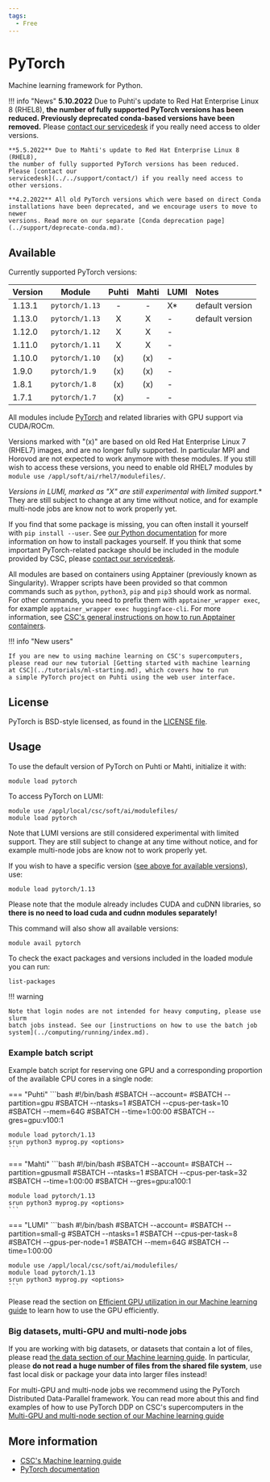 ```yaml
---
tags:
  - Free
---
```


# PyTorch

Machine learning framework for Python.

!!! info "News"
    **5.10.2022** Due to Puhti's update to Red Hat Enterprise Linux 8
    (RHEL8), **the number of fully supported PyTorch versions has been
    reduced. Previously deprecated conda-based versions have been
    removed.** Please [contact our servicedesk](../../support/contact/) if
    you really need access to older versions.

    **5.5.2022** Due to Mahti's update to Red Hat Enterprise Linux 8 (RHEL8),
    the number of fully supported PyTorch versions has been reduced. Please [contact our
    servicedesk](../../support/contact/) if you really need access to other versions.

    **4.2.2022** All old PyTorch versions which were based on direct Conda
    installations have been deprecated, and we encourage users to move to newer
    versions. Read more on our separate [Conda deprecation page](../support/deprecate-conda.md).


## Available

Currently supported PyTorch versions:

| Version | Module         | Puhti | Mahti | LUMI | Notes           |
|:--------|----------------|:-----:|:-----:|------|:----------------|
| 1.13.1  | `pytorch/1.13` | -     | -     | X*   | default version |
| 1.13.0  | `pytorch/1.13` | X     | X     | -    | default version |
| 1.12.0  | `pytorch/1.12` | X     | X     | -    |                 |
| 1.11.0  | `pytorch/1.11` | X     | X     | -    |                 |
| 1.10.0  | `pytorch/1.10` | (x)   | (x)   | -    |                 |
| 1.9.0   | `pytorch/1.9`  | (x)   | (x)   | -    |                 |
| 1.8.1   | `pytorch/1.8`  | (x)   | (x)   | -    |                 |
| 1.7.1   | `pytorch/1.7`  | (x)   | -     | -    |                 |

All modules include [PyTorch](https://pytorch.org/) and related libraries with
GPU support via CUDA/ROCm.

Versions marked with "(x)" are based on old Red Hat Enterprise Linux 7
(RHEL7) images, and are no longer fully supported. In particular MPI
and Horovod are not expected to work anymore with these modules. If
you still wish to access these versions, you need to enable old RHEL7
modules by `module use /appl/soft/ai/rhel7/modulefiles/`.

**Versions in LUMI, marked as "X*" are still experimental with limited
support.** They are still subject to change at any time without notice,
and for example multi-node jobs are know not to work properly yet.

If you find that some package is missing, you can often install it yourself with
`pip install --user`. See [our Python
documentation](python.md#installing-python-packages-to-existing-modules) for
more information on how to install packages yourself. If you think that some
important PyTorch-related package should be included in the module provided by
CSC, please [contact our servicedesk](../../support/contact/).

All modules are based on containers using Apptainer (previously known
as Singularity). Wrapper scripts have been provided so that common
commands such as `python`, `python3`, `pip` and `pip3` should work as
normal. For other commands, you need to prefix them with
`apptainer_wrapper exec`, for example `apptainer_wrapper exec
huggingface-cli`. For more information, see [CSC's general
instructions on how to run Apptainer
containers](../computing/containers/run-existing.md).


!!! info "New users"

    If you are new to using machine learning on CSC's supercomputers,
    please read our new tutorial [Getting started with machine learning
    at CSC](../tutorials/ml-starting.md), which covers how to run
    a simple PyTorch project on Puhti using the web user interface.


## License

PyTorch is BSD-style licensed, as found in the [LICENSE
file](https://github.com/pytorch/pytorch/blob/master/LICENSE).

## Usage

To use the default version of PyTorch on Puhti or Mahti, initialize it
with:

```text
module load pytorch
```

To access PyTorch on LUMI:

```text
module use /appl/local/csc/soft/ai/modulefiles/
module load pytorch
```

Note that LUMI versions are still considered experimental with limited
support. They are still subject to change at any time without notice,
and for example multi-node jobs are know not to work properly yet.


If you wish to have a specific version ([see above for available
versions](#available)), use:

```text
module load pytorch/1.13
```

Please note that the module already includes CUDA and cuDNN libraries,
so **there is no need to load cuda and cudnn modules separately!**

This command will also show all available versions:

```text
module avail pytorch
```

To check the exact packages and versions included in the loaded module you can
run:

```text
list-packages
```


!!! warning 

    Note that login nodes are not intended for heavy computing, please use slurm
    batch jobs instead. See our [instructions on how to use the batch job
    system](../computing/running/index.md).

### Example batch script

Example batch script for reserving one GPU and a corresponding
proportion of the available CPU cores in a single node:

=== "Puhti"
    ```bash
    #!/bin/bash
    #SBATCH --account=<project>
    #SBATCH --partition=gpu
    #SBATCH --ntasks=1
    #SBATCH --cpus-per-task=10
    #SBATCH --mem=64G
    #SBATCH --time=1:00:00
    #SBATCH --gres=gpu:v100:1
        
    module load pytorch/1.13
    srun python3 myprog.py <options>
    ```

=== "Mahti"
    ```bash
    #!/bin/bash
    #SBATCH --account=<project>
    #SBATCH --partition=gpusmall
    #SBATCH --ntasks=1
    #SBATCH --cpus-per-task=32
    #SBATCH --time=1:00:00
    #SBATCH --gres=gpu:a100:1
    
    module load pytorch/1.13
    srun python3 myprog.py <options>
    ```

=== "LUMI"
    ```bash
    #!/bin/bash
    #SBATCH --account=<project>
    #SBATCH --partition=small-g
    #SBATCH --ntasks=1
    #SBATCH --cpus-per-task=8
    #SBATCH --gpus-per-node=1
    #SBATCH --mem=64G
    #SBATCH --time=1:00:00
    
    module use /appl/local/csc/soft/ai/modulefiles/
    module load pytorch/1.13
    srun python3 myprog.py <options>
    ```

Please read the section on [Efficient GPU utilization in our Machine
learning guide](../tutorials/gpu-ml.md) to learn how to use
the GPU efficiently.


### Big datasets, multi-GPU and multi-node jobs

If you are working with big datasets, or datasets that contain a lot
of files, please read [the data section of our Machine learning
guide](../tutorials/ml-data.md). In particular, please **do
not read a huge number of files from the shared file system**, use
fast local disk or package your data into larger files instead!

For multi-GPU and multi-node jobs we recommend using the PyTorch
Distributed Data-Parallel framework. You can read more about this and
find examples of how to use PyTorch DDP on CSC's supercomputers in the
[Multi-GPU and multi-node section of our Machine learning
guide](../tutorials/ml-multi.md)


## More information

- [CSC's Machine learning guide](../../tutorials/ml-guide/)
- [PyTorch documentation](https://pytorch.org/docs/stable/index.html)
